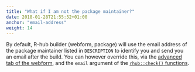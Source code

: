 ```yaml
---
title: "What if I am not the package maintainer?"
date: 2018-01-28T21:55:52+01:00
anchor: "email-address"
weight: 14
---
```


By default, R-hub builder (webform, package) will use the email address of the package maintainer listed in `DESCRIPTION` to identify you and send you an email after the build. You can however override this, via the [advanced tab of the webform](https://builder.r-hub.io/advanced), and the `email` argument of the [`rhub::check()` functions](https://r-hub.github.io/rhub/reference/).